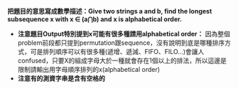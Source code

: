 **把題目的意思寫成數學描述：Give two strings a and b, find the longest subsequence x with x ∈ (a⋂b) and x is alphabetical order.**  

- **注意題目Output特別提到x可能有很多種請用alphabetical order：** 因為整個problem前段都只提到permutation跟sequence，沒有說明到底是哪種排序方式，可是排列順序可以有很多種(遞增、遞減、FIFO、FILO...)會讓人confused，只要X的組成字母大於一種就會存在1個以上的排法，所以這邊是限制請輸出用字母順序排列的x(alphabetical order)  
- **注意有的測資字串是含有空格的**  
